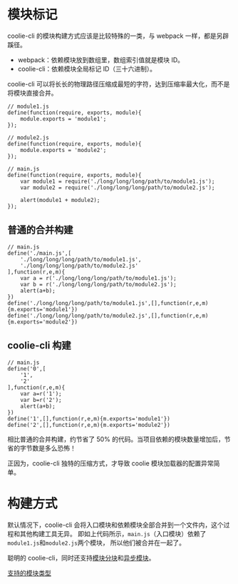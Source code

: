 # 模块标记

coolie-cli 的模块构建方式应该是比较特殊的一类，与 webpack 一样，都是另辟蹊径。

- webpack：依赖模块放到数组里，数组索引值就是模块 ID。
- coolie-cli：依赖模块全局标记 ID（三十六进制）。

coolie-cli 可以将长长的物理路径压缩成最短的字符，达到压缩率最大化，而不是将模块直接合并。

```
// module1.js
define(function(require, exports, module){
    module.exports = 'module1';
});

// module2.js
define(function(require, exports, module){
    module.exports = 'module2';
});

// main.js
define(function(require, exports, module){
    var module1 = require('./long/long/long/path/to/module1.js');
    var module2 = require('./long/long/long/path/to/module2.js');
    
    alert(module1 + module2);
});
```

## 普通的合并构建
```
// main.js
define('./main.js',[
    './long/long/long/path/to/module1.js',
    './long/long/long/path/to/module2.js'
],function(r,e,m){
    var a = r('./long/long/long/path/to/module1.js');
    var b = r('./long/long/long/path/to/module2.js');
    alert(a+b);
})
define('./long/long/long/path/to/module1.js',[],function(r,e,m){m.exports='module1'})
define('./long/long/long/path/to/module2.js',[],function(r,e,m){m.exports='module2'})
```

## coolie-cli 构建
```
// main.js
define('0',[
    '1',
    '2'
],function(r,e,m){
    var a=r('1');
    var b=r('2');
    alert(a+b);
})
define('1',[],function(r,e,m){m.exports='module1'})
define('2',[],function(r,e,m){m.exports='module2'})
```
相比普通的合并构建，约节省了 50% 的代码。当项目依赖的模块数量增加后，节省的字节数是多么恐怖！

正因为，coolie-cli 独特的压缩方式，才导致 coolie 模块加载器的配置异常简单。


# 构建方式
默认情况下，coolie-cli 会将入口模块和依赖模块全部合并到一个文件内，这个过程和其他构建工具无异。
即如上代码所示，`main.js`（入口模块）依赖了`module1.js`和`module2.js`两个模块，
所以他们被合并在一起了。

聪明的 coolie-cli，同时还支持[模块分块](./module-chunk.md)和[异步模块](./async-module.md)。



[支持的模块类型](./module-type.md)






